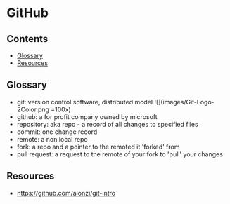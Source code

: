 # GitHub

## Contents
* [Glossary](#glossary)
* [Resources](#resources)

## Glossary
* git: version control software, distributed model ![](images/Git-Logo-2Color.png =100x)
* github: a for profit company owned by microsoft
* repository: aka repo - a record of all changes to specified files
* commit: one change record
* remote: a non local repo
* fork: a repo and a pointer to the remoted it 'forked' from
* pull request: a request to the remote of your fork to 'pull' your changes

## Resources
* https://github.com/alonzi/git-intro

